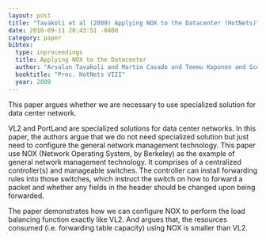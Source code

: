 ```yaml
---
layout: post
title: "Tavakoli et al (2009) Applying NOX to the Datacenter (HotNets)"
date: 2010-09-11 20:43:51 -0400
category: paper
bibtex:
  type: inproceedings
  title: Applying NOX to the Datacenter
  author: "Arsalan Tavakoli and Martin Casado and Teemu Koponen and Scott Shenker"
  booktitle: "Proc. HotNets VIII"
  year: 2009
---
```

This paper argues whether we are necessary to use specialized solution for data center network.

VL2 and PortLand are specialized solutions for data center networks. In this
paper, the authors argue that we do not need specialized solution but just need
to configure the general network management technology. This paper use NOX
(Network Operating System, by Berkeley) as the example of general network
management technology. It comprises of a centralized controller(s) and
manageable switches. The controller can install forwarding rules into those
switches, which instruct the switch on how to forward a packet and whether any
fields in the header should be changed upon being forwarded.

The paper demonstrates how we can configure NOX to perform the load balancing
function exactly like VL2. And argues that, the resources consumed (i.e.
forwarding table capacity) using NOX is smaller than VL2.
